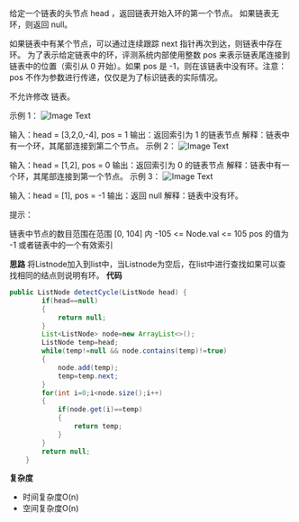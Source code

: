 给定一个链表的头节点  head ，返回链表开始入环的第一个节点。 如果链表无环，则返回 null。

如果链表中有某个节点，可以通过连续跟踪 next 指针再次到达，则链表中存在环。 为了表示给定链表中的环，评测系统内部使用整数 pos 来表示链表尾连接到链表中的位置（索引从 0 开始）。如果 pos 是 -1，则在该链表中没有环。注意：pos 不作为参数进行传递，仅仅是为了标识链表的实际情况。

不允许修改 链表。

 

示例 1：
![Image Text](https://assets.leetcode.com/uploads/2018/12/07/circularlinkedlist.png)

输入：head = [3,2,0,-4], pos = 1
输出：返回索引为 1 的链表节点
解释：链表中有一个环，其尾部连接到第二个节点。
示例 2：
![Image Text](https://assets.leetcode-cn.com/aliyun-lc-upload/uploads/2018/12/07/circularlinkedlist_test2.png)

输入：head = [1,2], pos = 0
输出：返回索引为 0 的链表节点
解释：链表中有一个环，其尾部连接到第一个节点。
示例 3：
![Image Text](https://assets.leetcode-cn.com/aliyun-lc-upload/uploads/2018/12/07/circularlinkedlist_test3.png)

输入：head = [1], pos = -1
输出：返回 null
解释：链表中没有环。
 

提示：

链表中节点的数目范围在范围 [0, 104] 内
-105 <= Node.val <= 105
pos 的值为 -1 或者链表中的一个有效索引

**思路**
将Listnode加入到list中，当Listnode为空后，在list中进行查找如果可以查找相同的结点则说明有环。
**代码**
```java
public ListNode detectCycle(ListNode head) {
        if(head==null)
        {
            return null;
        }
        List<ListNode> node=new ArrayList<>();
        ListNode temp=head;
        while(temp!=null && node.contains(temp)!=true)
        {
            node.add(temp);
            temp=temp.next;
        }
        for(int i=0;i<node.size();i++)
        {
            if(node.get(i)==temp)
            {
                return temp;
            }
        }
        return null;
    }
```
**复杂度**
+ 时间复杂度O(n)
+ 空间复杂度O(n)